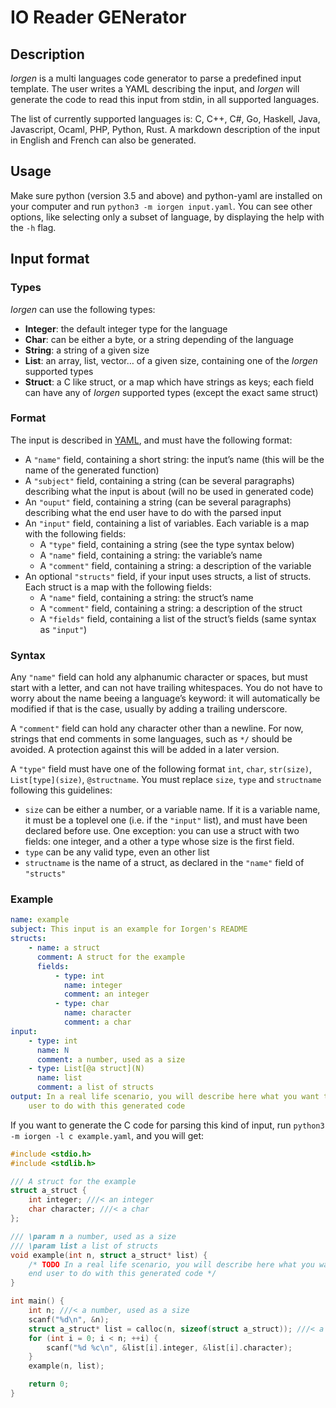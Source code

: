 IO Reader GENerator
===================

## Description

*Iorgen* is a multi languages code generator to parse a predefined input
template. The user writes a YAML describing the input, and *Iorgen* will
generate the code to read this input from stdin, in all supported languages.

The list of currently supported languages is: C, C++, C#, Go, Haskell, Java,
Javascript, Ocaml, PHP, Python, Rust. A markdown description of the input in
English and French can also be generated.

## Usage

Make sure python (version 3.5 and above) and python-yaml are installed on your
computer and run `python3 -m iorgen input.yaml`. You can see other options,
like selecting only a subset of language, by displaying the help with the `-h`
flag.

## Input format

### Types

*Iorgen* can use the following types:

- **Integer**: the default integer type for the language
- **Char**: can be either a byte, or a string depending of the language
- **String**: a string of a given size
- **List**: an array, list, vector… of a given size, containing one of the
  *Iorgen* supported types
- **Struct**: a C like struct, or a map which have strings as keys; each field
  can have any of *Iorgen* supported types (except the exact same struct)

### Format

The input is described in [YAML](http://yaml.org/), and must have the following
format:

- A `"name"` field, containing a short string: the input’s name (this will be
  the name of the generated function)
- A `"subject"` field, containing a string (can be several paragraphs)
  describing what the input is about (will no be used in generated code)
- An `"ouput"` field, containing a string (can be several paragraphs)
  describing what the end user have to do with the parsed input
- An `"input"` field, containing a list of variables. Each variable is a map
  with the following fields:
    - A `"type"` field, containing a string (see the type syntax below)
    - A `"name"` field, containing a string: the variable’s name
    - A `"comment"` field, containing a string: a description of the variable
- An optional `"structs"` field, if your input uses structs, a list of structs.
  Each struct is a map with the following fields:
    - A `"name"` field, containing a string: the struct’s name
    - A `"comment"` field, containing a string: a description of the struct
    - A `"fields"` field, containing a list of the struct’s fields (same syntax
      as `"input"`)

### Syntax

Any `"name"` field can hold any alphanumic character or spaces, but must start
with a letter, and can not have trailing whitespaces. You do not have to worry
about the name beeing a language’s keyword: it will automatically be modified
if that is the case, usually by adding a trailing underscore.

A `"comment"` field can hold any character other than a newline. For now,
strings that end comments in some languages, such as `*/` should be avoided. A
protection against this will be added in a later version.

A `"type"` field must have one of the following format `int`, `char`,
`str(size)`, `List[type](size)`, `@structname`. You must replace `size`, `type`
and `structname` following this guidelines:

- `size` can be either a number, or a variable name. If it is a variable name,
  it must be a toplevel one (i.e. if the `"input"` list), and must have been
  declared before use. One exception: you can use a struct with two fields:
  one integer, and a other a type whose size is the first field.
- `type` can be any valid type, even an other list
- `structname` is the name of a struct, as declared in the `"name"` field of
  `"structs"`

### Example

```yaml
name: example
subject: This input is an example for Iorgen's README
structs:
    - name: a struct
      comment: A struct for the example
      fields:
          - type: int
            name: integer
            comment: an integer
          - type: char
            name: character
            comment: a char
input:
    - type: int
      name: N
      comment: a number, used as a size
    - type: List[@a struct](N)
      name: list
      comment: a list of structs
output: In a real life scenario, you will describe here what you want the end
    user to do with this generated code
```

If you want to generate the C code for parsing this kind of input, run
`python3 -m iorgen -l c example.yaml`, and you will get:

```C
#include <stdio.h>
#include <stdlib.h>

/// A struct for the example
struct a_struct {
    int integer; ///< an integer
    char character; ///< a char
};

/// \param n a number, used as a size
/// \param list a list of structs
void example(int n, struct a_struct* list) {
    /* TODO In a real life scenario, you will describe here what you want the
    end user to do with this generated code */
}

int main() {
    int n; ///< a number, used as a size
    scanf("%d\n", &n);
    struct a_struct* list = calloc(n, sizeof(struct a_struct)); ///< a list of structs
    for (int i = 0; i < n; ++i) {
        scanf("%d %c\n", &list[i].integer, &list[i].character);
    }
    example(n, list);

    return 0;
}
```
